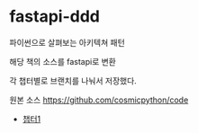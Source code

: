 # fastapi-ddd

파이썬으로 살펴보는 아키텍쳐 패턴

해당 책의 소스를 fastapi로 변환 

각 챕터별로 브랜치를 나눠서 저장했다. 


원본 소스
https://github.com/cosmicpython/code


- [챕터1]()